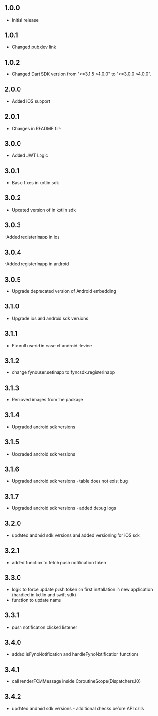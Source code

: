 ## 1.0.0

- Initial release

## 1.0.1

- Changed pub.dev link

## 1.0.2

- Changed Dart SDK version from ">=3.1.5 <4.0.0" to ">=3.0.0 <4.0.0".

## 2.0.0

- Added iOS support

## 2.0.1

- Changes in README file

## 3.0.0

- Added JWT Logic

## 3.0.1

- Basic fixes in kotlin sdk

## 3.0.2

- Updated version of in kotlin sdk

## 3.0.3

-Added registerInapp in ios

## 3.0.4

-Added registerInapp in android

## 3.0.5

- Upgrade deprecated version of Android embedding

## 3.1.0

- Upgrade ios and android sdk versions

## 3.1.1

- Fix null userid in case of android device

## 3.1.2

- change fynouser.setinapp to fynosdk.registerinapp

## 3.1.3

- Removed images from the package

## 3.1.4

- Upgraded android sdk versions

## 3.1.5

- Upgraded android sdk versions

## 3.1.6

- Upgraded android sdk versions - table does not exist bug

## 3.1.7

- Upgraded android sdk versions - added debug logs

## 3.2.0

- updated android sdk versions and added versioning for iOS sdk

## 3.2.1

- added function to fetch push notification token

## 3.3.0

- logic to force update push token on first installation in new application (handled in kotlin and swift sdk)
- function to update name

## 3.3.1

- push notification clicked listener

## 3.4.0

- added isFynoNotification and handleFynoNotification functions

## 3.4.1

- call renderFCMMessage inside CoroutineScope(Dispatchers.IO)

## 3.4.2

- updated android sdk versions - additional checks before API calls
